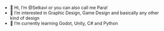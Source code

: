 - 👋 Hi, I’m @Selkavi or you can also call me Para!
- 👀 I’m interested in Graphic Design, Game Design and basically any other kind of design
- 🌱 I’m currently learning Godot, Unity, C# and Python

<!---
Selkavi/Selkavi is a ✨ special ✨ repository because its `README.md` (this file) appears on your GitHub profile.
You can click the Preview link to take a look at your changes.
--->
